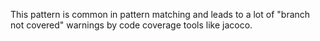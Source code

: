 This pattern is common in pattern matching and leads to a lot of "branch not covered" warnings by code coverage tools like jacoco.


